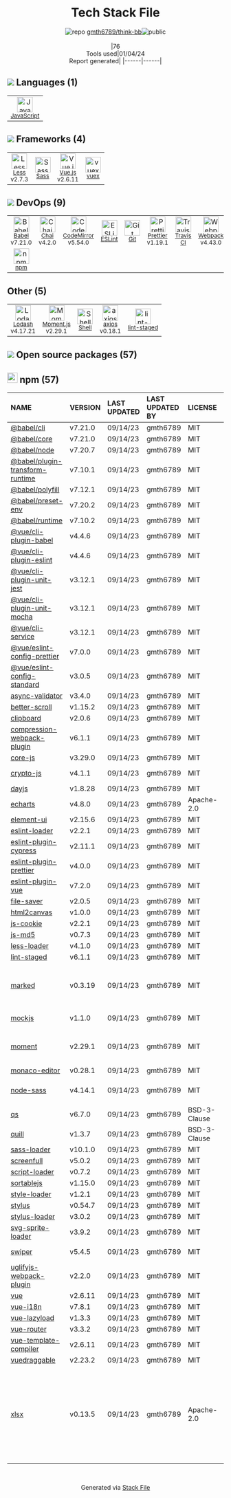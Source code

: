 <!--
&lt;--- Readme.md Snippet without images Start ---&gt;
## Tech Stack
gmth6789/think-bb is built on the following main stack:

- [Less](http://lesscss.org/) – CSS Pre-processors / Extensions
- [Sass](http://sass-lang.com/) – CSS Pre-processors / Extensions
- [JavaScript](https://developer.mozilla.org/en-US/docs/Web/JavaScript) – Languages
- [Webpack](http://webpack.js.org) – JS Build Tools / JS Task Runners
- [Chai](http://chaijs.com/) – Javascript Testing Framework
- [Lodash](https://lodash.com) – Javascript Utilities & Libraries
- [CodeMirror](http://codemirror.net/) – Text Editor
- [Babel](http://babeljs.io/) – JavaScript Compilers
- [ESLint](http://eslint.org/) – Code Review
- [Moment.js](http://momentjs.com/) – Javascript Utilities & Libraries
- [Vue.js](http://vuejs.org/) – Javascript UI Libraries
- [Shell](https://en.wikipedia.org/wiki/Shell_script) – Shells
- [axios](https://github.com/mzabriskie/axios) – Javascript Utilities & Libraries
- [vuex](https://vuex.vuejs.org) – State Management Library
- [Prettier](https://prettier.io/) – Code Review
- [Travis CI](http://travis-ci.com/) – Continuous Integration

Full tech stack [here](/techstack.md)

&lt;--- Readme.md Snippet without images End ---&gt;

&lt;--- Readme.md Snippet with images Start ---&gt;
## Tech Stack
gmth6789/think-bb is built on the following main stack:

- <img width='25' height='25' src='https://img.stackshare.io/service/1170/default_957cbc0168b4d37265e264469c888f776e57f42c.png' alt='Less'/> [Less](http://lesscss.org/) – CSS Pre-processors / Extensions
- <img width='25' height='25' src='https://img.stackshare.io/service/1171/jCR2zNJV.png' alt='Sass'/> [Sass](http://sass-lang.com/) – CSS Pre-processors / Extensions
- <img width='25' height='25' src='https://img.stackshare.io/service/1209/javascript.jpeg' alt='JavaScript'/> [JavaScript](https://developer.mozilla.org/en-US/docs/Web/JavaScript) – Languages
- <img width='25' height='25' src='https://img.stackshare.io/service/1682/IMG_4636.PNG' alt='Webpack'/> [Webpack](http://webpack.js.org) – JS Build Tools / JS Task Runners
- <img width='25' height='25' src='https://img.stackshare.io/service/1725/chai.png' alt='Chai'/> [Chai](http://chaijs.com/) – Javascript Testing Framework
- <img width='25' height='25' src='https://img.stackshare.io/service/2438/lodash.png' alt='Lodash'/> [Lodash](https://lodash.com) – Javascript Utilities & Libraries
- <img width='25' height='25' src='https://img.stackshare.io/service/2490/E_fCaAi6.png' alt='CodeMirror'/> [CodeMirror](http://codemirror.net/) – Text Editor
- <img width='25' height='25' src='https://img.stackshare.io/service/2739/-1wfGjNw.png' alt='Babel'/> [Babel](http://babeljs.io/) – JavaScript Compilers
- <img width='25' height='25' src='https://img.stackshare.io/service/3337/Q4L7Jncy.jpg' alt='ESLint'/> [ESLint](http://eslint.org/) – Code Review
- <img width='25' height='25' src='https://img.stackshare.io/service/3643/Xrtdc94q_400x400.png' alt='Moment.js'/> [Moment.js](http://momentjs.com/) – Javascript Utilities & Libraries
- <img width='25' height='25' src='https://img.stackshare.io/service/3837/paeckCWC.png' alt='Vue.js'/> [Vue.js](http://vuejs.org/) – Javascript UI Libraries
- <img width='25' height='25' src='https://img.stackshare.io/service/4631/default_c2062d40130562bdc836c13dbca02d318205a962.png' alt='Shell'/> [Shell](https://en.wikipedia.org/wiki/Shell_script) – Shells
- <img width='25' height='25' src='https://img.stackshare.io/no-img-open-source.png' alt='axios'/> [axios](https://github.com/mzabriskie/axios) – Javascript Utilities & Libraries
- <img width='25' height='25' src='https://img.stackshare.io/service/6705/6128107.png' alt='vuex'/> [vuex](https://vuex.vuejs.org) – State Management Library
- <img width='25' height='25' src='https://img.stackshare.io/service/7035/default_66f265943abed56bcdbfca1c866a4261b1fbb063.jpg' alt='Prettier'/> [Prettier](https://prettier.io/) – Code Review
- <img width='25' height='25' src='https://img.stackshare.io/service/460/Lu6cGu0z_400x400.png' alt='Travis CI'/> [Travis CI](http://travis-ci.com/) – Continuous Integration

Full tech stack [here](/techstack.md)

&lt;--- Readme.md Snippet with images End ---&gt;
-->
<div align="center">

# Tech Stack File
![](https://img.stackshare.io/repo.svg "repo") [gmth6789/think-bb](https://github.com/gmth6789/think-bb)![](https://img.stackshare.io/public_badge.svg "public")
<br/><br/>
|76<br/>Tools used|01/04/24 <br/>Report generated|
|------|------|
</div>

## <img src='https://img.stackshare.io/languages.svg'/> Languages (1)
<table><tr>
  <td align='center'>
  <img width='36' height='36' src='https://img.stackshare.io/service/1209/javascript.jpeg' alt='JavaScript'>
  <br>
  <sub><a href="https://developer.mozilla.org/en-US/docs/Web/JavaScript">JavaScript</a></sub>
  <br>
  <sub></sub>
</td>

</tr>
</table>

## <img src='https://img.stackshare.io/frameworks.svg'/> Frameworks (4)
<table><tr>
  <td align='center'>
  <img width='36' height='36' src='https://img.stackshare.io/service/1170/default_957cbc0168b4d37265e264469c888f776e57f42c.png' alt='Less'>
  <br>
  <sub><a href="http://lesscss.org/">Less</a></sub>
  <br>
  <sub>v2.7.3</sub>
</td>

<td align='center'>
  <img width='36' height='36' src='https://img.stackshare.io/service/1171/jCR2zNJV.png' alt='Sass'>
  <br>
  <sub><a href="http://sass-lang.com/">Sass</a></sub>
  <br>
  <sub></sub>
</td>

<td align='center'>
  <img width='36' height='36' src='https://img.stackshare.io/service/3837/paeckCWC.png' alt='Vue.js'>
  <br>
  <sub><a href="http://vuejs.org/">Vue.js</a></sub>
  <br>
  <sub>v2.6.11</sub>
</td>

<td align='center'>
  <img width='36' height='36' src='https://img.stackshare.io/service/6705/6128107.png' alt='vuex'>
  <br>
  <sub><a href="https://vuex.vuejs.org">vuex</a></sub>
  <br>
  <sub></sub>
</td>

</tr>
</table>

## <img src='https://img.stackshare.io/devops.svg'/> DevOps (9)
<table><tr>
  <td align='center'>
  <img width='36' height='36' src='https://img.stackshare.io/service/2739/-1wfGjNw.png' alt='Babel'>
  <br>
  <sub><a href="http://babeljs.io/">Babel</a></sub>
  <br>
  <sub>v7.21.0</sub>
</td>

<td align='center'>
  <img width='36' height='36' src='https://img.stackshare.io/service/1725/chai.png' alt='Chai'>
  <br>
  <sub><a href="http://chaijs.com/">Chai</a></sub>
  <br>
  <sub>v4.2.0</sub>
</td>

<td align='center'>
  <img width='36' height='36' src='https://img.stackshare.io/service/2490/E_fCaAi6.png' alt='CodeMirror'>
  <br>
  <sub><a href="http://codemirror.net/">CodeMirror</a></sub>
  <br>
  <sub>v5.54.0</sub>
</td>

<td align='center'>
  <img width='36' height='36' src='https://img.stackshare.io/service/3337/Q4L7Jncy.jpg' alt='ESLint'>
  <br>
  <sub><a href="http://eslint.org/">ESLint</a></sub>
  <br>
  <sub></sub>
</td>

<td align='center'>
  <img width='36' height='36' src='https://img.stackshare.io/service/1046/git.png' alt='Git'>
  <br>
  <sub><a href="http://git-scm.com/">Git</a></sub>
  <br>
  <sub></sub>
</td>

<td align='center'>
  <img width='36' height='36' src='https://img.stackshare.io/service/7035/default_66f265943abed56bcdbfca1c866a4261b1fbb063.jpg' alt='Prettier'>
  <br>
  <sub><a href="https://prettier.io/">Prettier</a></sub>
  <br>
  <sub>v1.19.1</sub>
</td>

<td align='center'>
  <img width='36' height='36' src='https://img.stackshare.io/service/460/Lu6cGu0z_400x400.png' alt='Travis CI'>
  <br>
  <sub><a href="http://travis-ci.com/">Travis CI</a></sub>
  <br>
  <sub></sub>
</td>

<td align='center'>
  <img width='36' height='36' src='https://img.stackshare.io/service/1682/IMG_4636.PNG' alt='Webpack'>
  <br>
  <sub><a href="http://webpack.js.org">Webpack</a></sub>
  <br>
  <sub>v4.43.0</sub>
</td>

</tr>
<tr>
  <td align='center'>
  <img width='36' height='36' src='https://img.stackshare.io/service/1120/lejvzrnlpb308aftn31u.png' alt='npm'>
  <br>
  <sub><a href="https://www.npmjs.com/">npm</a></sub>
  <br>
  <sub></sub>
</td>

</tr>
</table>

## Other (5)
<table><tr>
  <td align='center'>
  <img width='36' height='36' src='https://img.stackshare.io/service/2438/lodash.png' alt='Lodash'>
  <br>
  <sub><a href="https://lodash.com">Lodash</a></sub>
  <br>
  <sub>v4.17.21</sub>
</td>

<td align='center'>
  <img width='36' height='36' src='https://img.stackshare.io/service/3643/Xrtdc94q_400x400.png' alt='Moment.js'>
  <br>
  <sub><a href="http://momentjs.com/">Moment.js</a></sub>
  <br>
  <sub>v2.29.1</sub>
</td>

<td align='center'>
  <img width='36' height='36' src='https://img.stackshare.io/service/4631/default_c2062d40130562bdc836c13dbca02d318205a962.png' alt='Shell'>
  <br>
  <sub><a href="https://en.wikipedia.org/wiki/Shell_script">Shell</a></sub>
  <br>
  <sub></sub>
</td>

<td align='center'>
  <img width='36' height='36' src='https://img.stackshare.io/no-img-open-source.png' alt='axios'>
  <br>
  <sub><a href="https://github.com/mzabriskie/axios">axios</a></sub>
  <br>
  <sub>v0.18.1</sub>
</td>

<td align='center'>
  <img width='36' height='36' src='https://img.stackshare.io/service/10577/11071.jpeg' alt='lint-staged'>
  <br>
  <sub><a href="https://github.com/okonet/lint-staged">lint-staged</a></sub>
  <br>
  <sub></sub>
</td>

</tr>
</table>


## <img src='https://img.stackshare.io/group.svg' /> Open source packages (57)</h2>

## <img width='24' height='24' src='https://img.stackshare.io/service/1120/lejvzrnlpb308aftn31u.png'/> npm (57)

|NAME|VERSION|LAST UPDATED|LAST UPDATED BY|LICENSE|VULNERABILITIES|
|:------|:------|:------|:------|:------|:------|
|[@babel/cli](https://www.npmjs.com/@babel/cli)|v7.21.0|09/14/23|gmth6789 |MIT|N/A|
|[@babel/core](https://www.npmjs.com/@babel/core)|v7.21.0|09/14/23|gmth6789 |MIT|N/A|
|[@babel/node](https://www.npmjs.com/@babel/node)|v7.20.7|09/14/23|gmth6789 |MIT|N/A|
|[@babel/plugin-transform-runtime](https://www.npmjs.com/@babel/plugin-transform-runtime)|v7.10.1|09/14/23|gmth6789 |MIT|N/A|
|[@babel/polyfill](https://www.npmjs.com/@babel/polyfill)|v7.12.1|09/14/23|gmth6789 |MIT|N/A|
|[@babel/preset-env](https://www.npmjs.com/@babel/preset-env)|v7.20.2|09/14/23|gmth6789 |MIT|N/A|
|[@babel/runtime](https://www.npmjs.com/@babel/runtime)|v7.10.2|09/14/23|gmth6789 |MIT|N/A|
|[@vue/cli-plugin-babel](https://www.npmjs.com/@vue/cli-plugin-babel)|v4.4.6|09/14/23|gmth6789 |MIT|N/A|
|[@vue/cli-plugin-eslint](https://www.npmjs.com/@vue/cli-plugin-eslint)|v4.4.6|09/14/23|gmth6789 |MIT|N/A|
|[@vue/cli-plugin-unit-jest](https://www.npmjs.com/@vue/cli-plugin-unit-jest)|v3.12.1|09/14/23|gmth6789 |MIT|N/A|
|[@vue/cli-plugin-unit-mocha](https://www.npmjs.com/@vue/cli-plugin-unit-mocha)|v3.12.1|09/14/23|gmth6789 |MIT|N/A|
|[@vue/cli-service](https://www.npmjs.com/@vue/cli-service)|v3.12.1|09/14/23|gmth6789 |MIT|N/A|
|[@vue/eslint-config-prettier](https://www.npmjs.com/@vue/eslint-config-prettier)|v7.0.0|09/14/23|gmth6789 |MIT|N/A|
|[@vue/eslint-config-standard](https://www.npmjs.com/@vue/eslint-config-standard)|v3.0.5|09/14/23|gmth6789 |MIT|N/A|
|[async-validator](https://www.npmjs.com/async-validator)|v3.4.0|09/14/23|gmth6789 |MIT|N/A|
|[better-scroll](https://www.npmjs.com/better-scroll)|v1.15.2|09/14/23|gmth6789 |MIT|N/A|
|[clipboard](https://www.npmjs.com/clipboard)|v2.0.6|09/14/23|gmth6789 |MIT|N/A|
|[compression-webpack-plugin](https://www.npmjs.com/compression-webpack-plugin)|v6.1.1|09/14/23|gmth6789 |MIT|N/A|
|[core-js](https://www.npmjs.com/core-js)|v3.29.0|09/14/23|gmth6789 |MIT|N/A|
|[crypto-js](https://www.npmjs.com/crypto-js)|v4.1.1|09/14/23|gmth6789 |MIT|[CVE-2023-46233](https://github.com/advisories/GHSA-xwcq-pm8m-c4vf) (Critical)|
|[dayjs](https://www.npmjs.com/dayjs)|v1.8.28|09/14/23|gmth6789 |MIT|N/A|
|[echarts](https://www.npmjs.com/echarts)|v4.8.0|09/14/23|gmth6789 |Apache-2.0|N/A|
|[element-ui](https://www.npmjs.com/element-ui)|v2.15.6|09/14/23|gmth6789 |MIT|N/A|
|[eslint-loader](https://www.npmjs.com/eslint-loader)|v2.2.1|09/14/23|gmth6789 |MIT|N/A|
|[eslint-plugin-cypress](https://www.npmjs.com/eslint-plugin-cypress)|v2.11.1|09/14/23|gmth6789 |MIT|N/A|
|[eslint-plugin-prettier](https://www.npmjs.com/eslint-plugin-prettier)|v4.0.0|09/14/23|gmth6789 |MIT|N/A|
|[eslint-plugin-vue](https://www.npmjs.com/eslint-plugin-vue)|v7.2.0|09/14/23|gmth6789 |MIT|N/A|
|[file-saver](https://www.npmjs.com/file-saver)|v2.0.5|09/14/23|gmth6789 |MIT|N/A|
|[html2canvas](https://www.npmjs.com/html2canvas)|v1.0.0|09/14/23|gmth6789 |MIT|N/A|
|[js-cookie](https://www.npmjs.com/js-cookie)|v2.2.1|09/14/23|gmth6789 |MIT|N/A|
|[js-md5](https://www.npmjs.com/js-md5)|v0.7.3|09/14/23|gmth6789 |MIT|N/A|
|[less-loader](https://www.npmjs.com/less-loader)|v4.1.0|09/14/23|gmth6789 |MIT|N/A|
|[lint-staged](https://www.npmjs.com/lint-staged)|v6.1.1|09/14/23|gmth6789 |MIT|N/A|
|[marked](https://www.npmjs.com/marked)|v0.3.19|09/14/23|gmth6789 |MIT|[CVE-2022-21681](https://github.com/advisories/GHSA-5v2h-r2cx-5xgj) (High)<br/>[CVE-2022-21680](https://github.com/advisories/GHSA-rrrm-qjm4-v8hf) (High)<br/>[](https://github.com/advisories/GHSA-xf5p-87ch-gxw2) (Moderate)|
|[mockjs](https://www.npmjs.com/mockjs)|v1.1.0|09/14/23|gmth6789 |MIT|[CVE-2023-26158](https://github.com/advisories/GHSA-mh8j-9jvh-gjf6) (High)|
|[moment](https://www.npmjs.com/moment)|v2.29.1|09/14/23|gmth6789 |MIT|[CVE-2022-24785](https://github.com/advisories/GHSA-8hfj-j24r-96c4) (High)<br/>[CVE-2022-31129](https://github.com/advisories/GHSA-wc69-rhjr-hc9g) (High)|
|[monaco-editor](https://www.npmjs.com/monaco-editor)|v0.28.1|09/14/23|gmth6789 |MIT|N/A|
|[node-sass](https://www.npmjs.com/node-sass)|v4.14.1|09/14/23|gmth6789 |MIT|[CVE-2020-24025](https://github.com/advisories/GHSA-r8f7-9pfq-mjmv) (Moderate)|
|[qs](https://www.npmjs.com/qs)|v6.7.0|09/14/23|gmth6789 |BSD-3-Clause|[CVE-2022-24999](https://github.com/advisories/GHSA-hrpp-h998-j3pp) (High)|
|[quill](https://www.npmjs.com/quill)|v1.3.7|09/14/23|gmth6789 |BSD-3-Clause|[CVE-2021-3163](https://github.com/advisories/GHSA-4943-9vgg-gr5r) (Moderate)|
|[sass-loader](https://www.npmjs.com/sass-loader)|v10.1.0|09/14/23|gmth6789 |MIT|N/A|
|[screenfull](https://www.npmjs.com/screenfull)|v5.0.2|09/14/23|gmth6789 |MIT|N/A|
|[script-loader](https://www.npmjs.com/script-loader)|v0.7.2|09/14/23|gmth6789 |MIT|N/A|
|[sortablejs](https://www.npmjs.com/sortablejs)|v1.15.0|09/14/23|gmth6789 |MIT|N/A|
|[style-loader](https://www.npmjs.com/style-loader)|v1.2.1|09/14/23|gmth6789 |MIT|N/A|
|[stylus](https://www.npmjs.com/stylus)|v0.54.7|09/14/23|gmth6789 |MIT|N/A|
|[stylus-loader](https://www.npmjs.com/stylus-loader)|v3.0.2|09/14/23|gmth6789 |MIT|N/A|
|[svg-sprite-loader](https://www.npmjs.com/svg-sprite-loader)|v3.9.2|09/14/23|gmth6789 |MIT|N/A|
|[swiper](https://www.npmjs.com/swiper)|v5.4.5|09/14/23|gmth6789 |MIT|[CVE-2021-23370](https://github.com/advisories/GHSA-p3hc-fv2j-rp68) (Critical)|
|[uglifyjs-webpack-plugin](https://www.npmjs.com/uglifyjs-webpack-plugin)|v2.2.0|09/14/23|gmth6789 |MIT|N/A|
|[vue](https://www.npmjs.com/vue)|v2.6.11|09/14/23|gmth6789 |MIT|N/A|
|[vue-i18n](https://www.npmjs.com/vue-i18n)|v7.8.1|09/14/23|gmth6789 |MIT|N/A|
|[vue-lazyload](https://www.npmjs.com/vue-lazyload)|v1.3.3|09/14/23|gmth6789 |MIT|N/A|
|[vue-router](https://www.npmjs.com/vue-router)|v3.3.2|09/14/23|gmth6789 |MIT|N/A|
|[vue-template-compiler](https://www.npmjs.com/vue-template-compiler)|v2.6.11|09/14/23|gmth6789 |MIT|N/A|
|[vuedraggable](https://www.npmjs.com/vuedraggable)|v2.23.2|09/14/23|gmth6789 |MIT|N/A|
|[xlsx](https://www.npmjs.com/xlsx)|v0.13.5|09/14/23|gmth6789 |Apache-2.0|[CVE-2023-30533](https://github.com/advisories/GHSA-4r6h-8v6p-xvw6) (High)<br/>[CVE-2021-32013](https://github.com/advisories/GHSA-8vcr-vxm8-293m) (Moderate)<br/>[CVE-2021-32012](https://github.com/advisories/GHSA-3x9f-74h4-2fqr) (Moderate)<br/>[CVE-2021-32014](https://github.com/advisories/GHSA-g973-978j-2c3p) (Moderate)|

<br/>
<div align='center'>

Generated via [Stack File](https://github.com/marketplace/stack-file)
